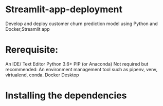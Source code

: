 # Streamlit-app-deployment
Develop and deploy customer churn prediction model using Python and Docker,Streamlit app
# Rerequisite:
An IDE/ Text Editor
Python 3.6+
PIP (or Anaconda)
Not required but recommended: An environment management tool such as pipenv, venv, virtualend, conda.
Docker Desktop
# Installing the dependencies
